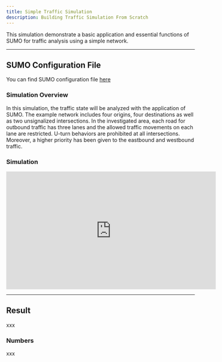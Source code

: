```yaml
---
title: Simple Traffic Simulation
description: Building Traffic Simulation From Scratch
---
```


This simulation demonstrate a basic application and essential functions of SUMO for traffic analysis using a simple network.

---

## SUMO Configuration File

You can find SUMO configuration file [here](https://github.com/zsy12345-54321/oaf-traffic-simulation-demo/tree/main/sumo/simple)

### Simulation Overview

In this simulation, the traffic state will be analyzed with the application of SUMO. The example network includes four origins, four destinations as well as two unsignalized intersections. In the investigated area, each road for outbound traffic has three lanes and the allowed traffic movements on each lane are restricted. U-turn behaviors are prohibited at all intersections. Moreover, a higher priority has been given to the eastbound and westbound traffic.

### Simulation


<iframe width="560" height="315" src="https://www.youtube.com/embed/ygGjpRjeBCk" title="YouTube video player" frameborder="0" allow="accelerometer; autoplay; clipboard-write; encrypted-media; gyroscope; picture-in-picture" allowfullscreen></iframe>

---

## Result

xxx

### Numbers

xxx
